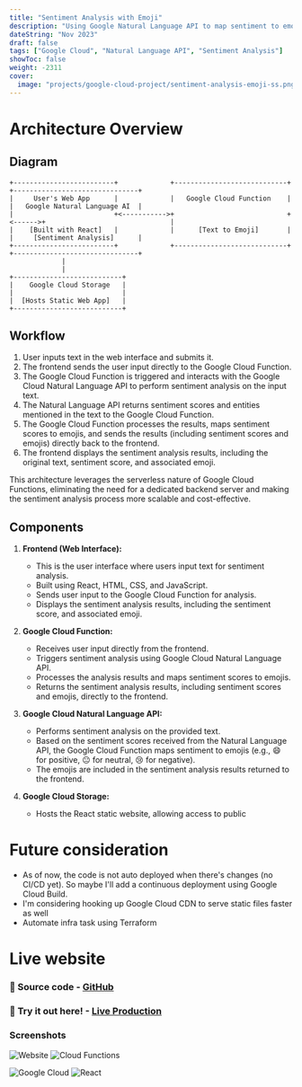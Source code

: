 ```yaml
---
title: "Sentiment Analysis with Emoji"
description: "Using Google Natural Language API to map sentiment to emojis. "
dateString: "Nov 2023"
draft: false
tags: ["Google Cloud", "Natural Language API", "Sentiment Analysis"]
showToc: false
weight: -2311
cover:
  image: "projects/google-cloud-project/sentiment-analysis-emoji-ss.png"
---
```


# Architecture Overview

## Diagram

```
+-------------------------+             +----------------------------+        +-------------------------------+
|     User's Web App      |             |   Google Cloud Function    |        |   Google Natural Language AI  |
|                         +<----------->+                            +<------>+                               |
|    [Built with React]   |             |      [Text to Emoji]       |        |     [Sentiment Analysis]      |
+-------------------------+             +----------------------------+        +-------------------------------+
             |
             |
+---------------------------+
|    Google Cloud Storage   |
|                           |
|  [Hosts Static Web App]   |
+---------------------------+
```

## Workflow

1. User inputs text in the web interface and submits it.
2. The frontend sends the user input directly to the Google Cloud Function.
3. The Google Cloud Function is triggered and interacts with the Google Cloud Natural Language API to perform sentiment analysis on the input text.
4. The Natural Language API returns sentiment scores and entities mentioned in the text to the Google Cloud Function.
5. The Google Cloud Function processes the results, maps sentiment scores to emojis, and sends the results (including sentiment scores and emojis) directly back to the frontend.
6. The frontend displays the sentiment analysis results, including the original text, sentiment score, and associated emoji.

This architecture leverages the serverless nature of Google Cloud Functions, eliminating the need for a dedicated backend server and making the sentiment analysis process more scalable and cost-effective.

## Components

1. **Frontend (Web Interface):**

   - This is the user interface where users input text for sentiment analysis.
   - Built using React, HTML, CSS, and JavaScript.
   - Sends user input to the Google Cloud Function for analysis.
   - Displays the sentiment analysis results, including the sentiment score, and associated emoji.

2. **Google Cloud Function:**

   - Receives user input directly from the frontend.
   - Triggers sentiment analysis using Google Cloud Natural Language API.
   - Processes the analysis results and maps sentiment scores to emojis.
   - Returns the sentiment analysis results, including sentiment scores and emojis, directly to the frontend.

3. **Google Cloud Natural Language API:**

   - Performs sentiment analysis on the provided text.
   - Based on the sentiment scores received from the Natural Language API, the Google Cloud Function maps sentiment to emojis (e.g., 😄 for positive, 😐 for neutral, 😢 for negative).
   - The emojis are included in the sentiment analysis results returned to the frontend.

4. **Google Cloud Storage:**
   - Hosts the React static website, allowing access to public

# Future consideration

- As of now, the code is not auto deployed when there's changes (no CI/CD yet). So maybe I'll add a continuous deployment using Google Cloud Build.
- I'm considering hooking up Google Cloud CDN to serve static files faster as well
- Automate infra task using Terraform

# Live website

### 🔗 Source code - [GitHub](https://github.com/vivo1310/sentiment-analysis-emoji/)

### 🔗 Try it out here! - [Live Production](https://storage.googleapis.com/sentiment-analysis-emoji/index.html)

### Screenshots

![Website](/projects/google-cloud-project/sentiment-analysis-emoji-ss.png)
![Cloud Functions](/projects/google-cloud-project/cloud-function-ss.png)

![Google Cloud](https://img.shields.io/badge/Google-Cloud-%234285F4.svg?style=for-the-badge&logo=google-cloud&logoColor=white)
![React](https://img.shields.io/badge/React-20232A?style=for-the-badge&logo=react&logoColor=61DAFB)
